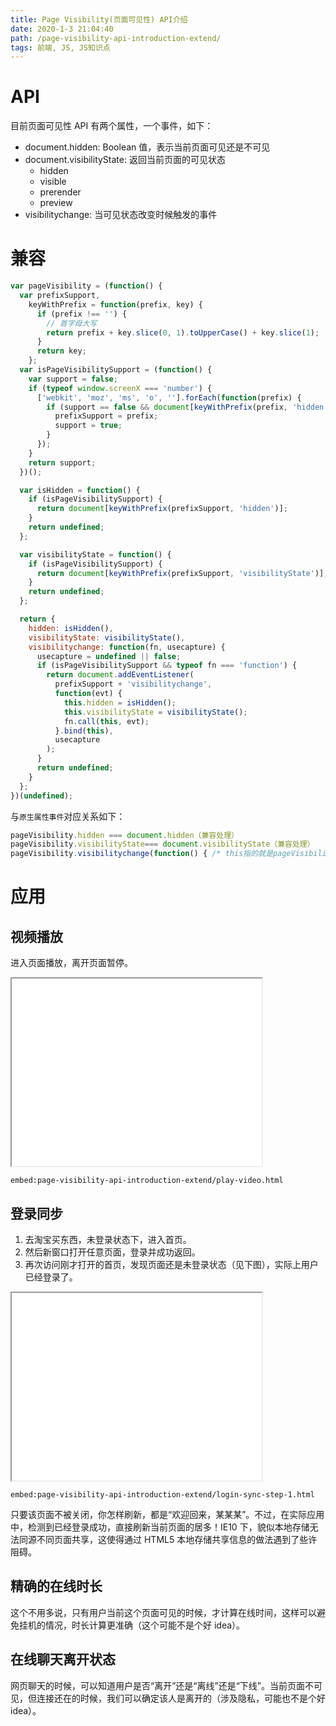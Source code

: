 ```yaml
---
title: Page Visibility(页面可见性) API介绍
date: 2020-1-3 21:04:40
path: /page-visibility-api-introduction-extend/
tags: 前端, JS, JS知识点
---
```


# API

目前页面可见性 API 有两个属性，一个事件，如下：

- document.hidden: Boolean 值，表示当前页面可见还是不可见
- document.visibilityState: 返回当前页面的可见状态
   - hidden
   - visible
   - prerender
   - preview
- visibilitychange: 当可见状态改变时候触发的事件

# 兼容

```js
var pageVisibility = (function() {
  var prefixSupport,
    keyWithPrefix = function(prefix, key) {
      if (prefix !== '') {
        // 首字母大写
        return prefix + key.slice(0, 1).toUpperCase() + key.slice(1);
      }
      return key;
    };
  var isPageVisibilitySupport = (function() {
    var support = false;
    if (typeof window.screenX === 'number') {
      ['webkit', 'moz', 'ms', 'o', ''].forEach(function(prefix) {
        if (support == false && document[keyWithPrefix(prefix, 'hidden')] != undefined) {
          prefixSupport = prefix;
          support = true;
        }
      });
    }
    return support;
  })();

  var isHidden = function() {
    if (isPageVisibilitySupport) {
      return document[keyWithPrefix(prefixSupport, 'hidden')];
    }
    return undefined;
  };

  var visibilityState = function() {
    if (isPageVisibilitySupport) {
      return document[keyWithPrefix(prefixSupport, 'visibilityState')];
    }
    return undefined;
  };

  return {
    hidden: isHidden(),
    visibilityState: visibilityState(),
    visibilitychange: function(fn, usecapture) {
      usecapture = undefined || false;
      if (isPageVisibilitySupport && typeof fn === 'function') {
        return document.addEventListener(
          prefixSupport + 'visibilitychange',
          function(evt) {
            this.hidden = isHidden();
            this.visibilityState = visibilityState();
            fn.call(this, evt);
          }.bind(this),
          usecapture
        );
      }
      return undefined;
    }
  };
})(undefined);
```

与`原生属性事件`对应关系如下：

```js
pageVisibility.hidden === document.hidden（兼容处理）
pageVisibility.visibilityState=== document.visibilityState（兼容处理）
pageVisibility.visibilitychange(function() { /* this指的就是pageVisibility */ }); === document.addEventListener("visibilitychange", function() {});（兼容处理）
```

# 应用

## 视频播放

进入页面播放，离开页面暂停。

<iframe src="/examples/page-visibility-api-introduction-extend/play-video.html" width="400" height="300"></iframe>

`embed:page-visibility-api-introduction-extend/play-video.html`

## 登录同步

1. 去淘宝买东西，未登录状态下，进入首页。
2. 然后新窗口打开任意页面，登录并成功返回。
3. 再次访问刚才打开的首页，发现页面还是未登录状态（见下图），实际上用户已经登录了。

<iframe src="/examples/page-visibility-api-introduction-extend/login-sync-step-1.html" width="400" height="300"></iframe>

`embed:page-visibility-api-introduction-extend/login-sync-step-1.html`

只要该页面不被关闭，你怎样刷新，都是“欢迎回来，某某某”。不过，在实际应用中，检测到已经登录成功，直接刷新当前页面的居多！IE10 下，貌似本地存储无法同源不同页面共享，这使得通过 HTML5 本地存储共享信息的做法遇到了些许阻碍。

## 精确的在线时长

这个不用多说，只有用户当前这个页面可见的时候，才计算在线时间，这样可以避免挂机的情况，时长计算更准确（这个可能不是个好 idea）。

## 在线聊天离开状态

网页聊天的时候，可以知道用户是否“离开”还是“离线”还是“下线”。当前页面不可见，但连接还在的时候，我们可以确定该人是离开的（涉及隐私，可能也不是个好 idea）。
